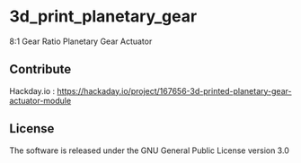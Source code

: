 # 3d_print_planetary_gear
8:1 Gear Ratio Planetary Gear Actuator

## Contribute
Hackday.io : https://hackaday.io/project/167656-3d-printed-planetary-gear-actuator-module

## License
The software is released under the GNU General Public License version 3.0
